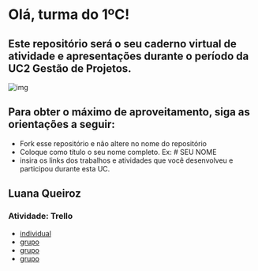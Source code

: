 # Olá, turma do 1ºC! 
## Este repositório será o seu caderno virtual de atividade e apresentações durante o período da UC2 Gestão de Projetos. 

![img](https://blog.acelerato.com/wp-content/uploads/2020/08/5-beneficios-da-gesta%CC%83o-de-projetos-para-a-sua-empresa-1200x640.png)

## Para obter o máximo de aproveitamento, siga as orientações a seguir:

- Fork esse repositório e não altere no nome do repositório
- Coloque como título o seu nome completo. Ex: # SEU NOME
- insira os links dos trabalhos e atividades que você desenvolveu e participou durante esta UC.

## Luana Queiroz

### Atividade: Trello 
- [individual](https://trello.com/invite/b/pDQLz2CP/ATTI37a77b13c7ce23f44895c41beef118c09F217059/luana-queiroz)
- [grupo](https://trello.com/invite/b/pDQLz2CP/ATTI37a77b13c7ce23f44895c41beef118c09F217059/luana-queiroz)
- [grupo](https://trello.com/invite/b/FNEcOPRI/ATTIf6a6d5e3a1b8e78c32702926da579a8e377DC7B2/trabalho-em-grupo)
- [grupo](https://www.canva.com/design/DAGEjcwsWQw/oLc2Cb0vagBMyZSGDPg4ug/edit?utm_content=DAGEjcwsWQw&utm_campaign=designshare&utm_medium=link2&utm_source=sharebutton)
